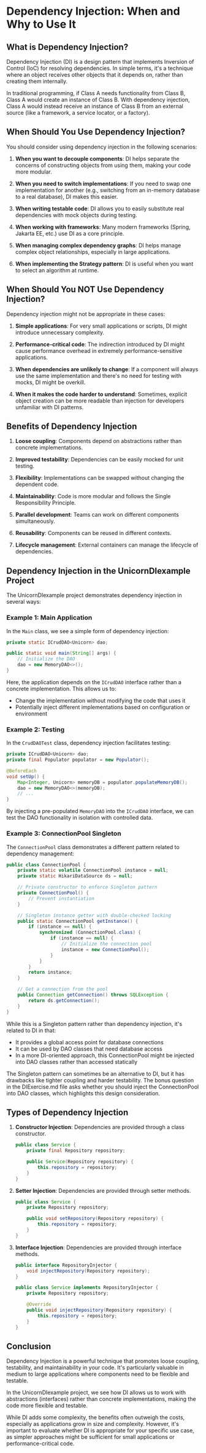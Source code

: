 # Dependency Injection: When and Why to Use It

## What is Dependency Injection?

Dependency Injection (DI) is a design pattern that implements Inversion of Control (IoC) for resolving dependencies. In simple terms, it's a technique where an object receives other objects that it depends on, rather than creating them internally.

In traditional programming, if Class A needs functionality from Class B, Class A would create an instance of Class B. With dependency injection, Class A would instead receive an instance of Class B from an external source (like a framework, a service locator, or a factory).

## When Should You Use Dependency Injection?

You should consider using dependency injection in the following scenarios:

1. **When you want to decouple components**: DI helps separate the concerns of constructing objects from using them, making your code more modular.

2. **When you need to switch implementations**: If you need to swap one implementation for another (e.g., switching from an in-memory database to a real database), DI makes this easier.

3. **When writing testable code**: DI allows you to easily substitute real dependencies with mock objects during testing.

4. **When working with frameworks**: Many modern frameworks (Spring, Jakarta EE, etc.) use DI as a core principle.

5. **When managing complex dependency graphs**: DI helps manage complex object relationships, especially in large applications.

6. **When implementing the Strategy pattern**: DI is useful when you want to select an algorithm at runtime.

## When Should You NOT Use Dependency Injection?

Dependency injection might not be appropriate in these cases:

1. **Simple applications**: For very small applications or scripts, DI might introduce unnecessary complexity.

2. **Performance-critical code**: The indirection introduced by DI might cause performance overhead in extremely performance-sensitive applications.

3. **When dependencies are unlikely to change**: If a component will always use the same implementation and there's no need for testing with mocks, DI might be overkill.

4. **When it makes the code harder to understand**: Sometimes, explicit object creation can be more readable than injection for developers unfamiliar with DI patterns.

## Benefits of Dependency Injection

1. **Loose coupling**: Components depend on abstractions rather than concrete implementations.

2. **Improved testability**: Dependencies can be easily mocked for unit testing.

3. **Flexibility**: Implementations can be swapped without changing the dependent code.

4. **Maintainability**: Code is more modular and follows the Single Responsibility Principle.

5. **Parallel development**: Teams can work on different components simultaneously.

6. **Reusability**: Components can be reused in different contexts.

7. **Lifecycle management**: External containers can manage the lifecycle of dependencies.

## Dependency Injection in the UnicornDIexample Project

The UnicornDIexample project demonstrates dependency injection in several ways:

### Example 1: Main Application

In the `Main` class, we see a simple form of dependency injection:

```java
private static ICrudDAO<Unicorn> dao;

public static void main(String[] args) {
    // Initialize the DAO
    dao = new MemoryDAO<>();
}
```

Here, the application depends on the `ICrudDAO` interface rather than a concrete implementation. This allows us to:
- Change the implementation without modifying the code that uses it
- Potentially inject different implementations based on configuration or environment

### Example 2: Testing

In the `CrudDAOTest` class, dependency injection facilitates testing:

```java
private ICrudDAO<Unicorn> dao;
private final Populator populator = new Populator();

@BeforeEach
void setUp() {
    Map<Integer, Unicorn> memoryDB = populator.populateMemoryDB();
    dao = new MemoryDAO<>(memoryDB);
    // ...
}
```

By injecting a pre-populated `MemoryDAO` into the `ICrudDAO` interface, we can test the DAO functionality in isolation with controlled data.

### Example 3: ConnectionPool Singleton

The `ConnectionPool` class demonstrates a different pattern related to dependency management:

```java
public class ConnectionPool {
    private static volatile ConnectionPool instance = null;
    private static HikariDataSource ds = null;

    // Private constructor to enforce Singleton pattern
    private ConnectionPool() {
        // Prevent instantiation
    }

    // Singleton instance getter with double-checked locking
    public static ConnectionPool getInstance() {
        if (instance == null) {
            synchronized (ConnectionPool.class) {
                if (instance == null) {
                    // Initialize the connection pool
                    instance = new ConnectionPool();
                }
            }
        }
        return instance;
    }

    // Get a connection from the pool
    public Connection getConnection() throws SQLException {
        return ds.getConnection();
    }
}
```

While this is a Singleton pattern rather than dependency injection, it's related to DI in that:
- It provides a global access point for database connections
- It can be used by DAO classes that need database access
- In a more DI-oriented approach, this ConnectionPool might be injected into DAO classes rather than accessed statically

The Singleton pattern can sometimes be an alternative to DI, but it has drawbacks like tighter coupling and harder testability. The bonus question in the DIExercise.md file asks whether you should inject the ConnectionPool into DAO classes, which highlights this design consideration.

## Types of Dependency Injection

1. **Constructor Injection**: Dependencies are provided through a class constructor.
   ```java
   public class Service {
       private final Repository repository;

       public Service(Repository repository) {
           this.repository = repository;
       }
   }
   ```

2. **Setter Injection**: Dependencies are provided through setter methods.
   ```java
   public class Service {
       private Repository repository;

       public void setRepository(Repository repository) {
           this.repository = repository;
       }
   }
   ```

3. **Interface Injection**: Dependencies are provided through interface methods.
   ```java
   public interface RepositoryInjector {
       void injectRepository(Repository repository);
   }

   public class Service implements RepositoryInjector {
       private Repository repository;

       @Override
       public void injectRepository(Repository repository) {
           this.repository = repository;
       }
   }
   ```

## Conclusion

Dependency Injection is a powerful technique that promotes loose coupling, testability, and maintainability in your code. It's particularly valuable in medium to large applications where components need to be flexible and testable.

In the UnicornDIexample project, we see how DI allows us to work with abstractions (interfaces) rather than concrete implementations, making the code more flexible and testable.

While DI adds some complexity, the benefits often outweigh the costs, especially as applications grow in size and complexity. However, it's important to evaluate whether DI is appropriate for your specific use case, as simpler approaches might be sufficient for small applications or performance-critical code.
